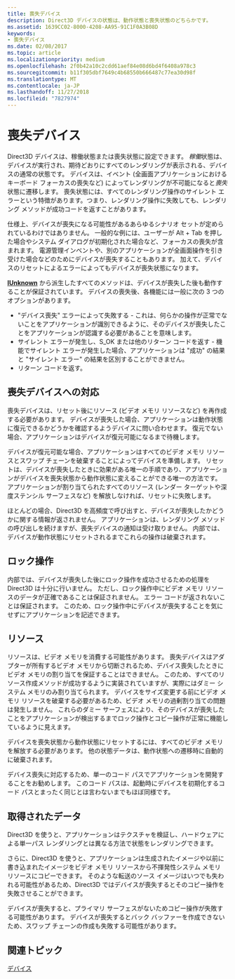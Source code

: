 ```yaml
---
title: 喪失デバイス
description: Direct3D デバイスの状態は、動作状態と喪失状態のどちらかです。
ms.assetid: 1639CC02-8000-4208-AA95-91C1F0A3B08D
keywords:
- 喪失デバイス
ms.date: 02/08/2017
ms.topic: article
ms.localizationpriority: medium
ms.openlocfilehash: 2f0b42a10c2cdd61aef84e08d6bd4f6408a978c3
ms.sourcegitcommit: b11f305dbf7649c4b68550b666487c77ea30d98f
ms.translationtype: MT
ms.contentlocale: ja-JP
ms.lasthandoff: 11/27/2018
ms.locfileid: "7827974"
---
```

# <a name="lost-devices"></a>喪失デバイス


Direct3D デバイスは、稼働状態または喪失状態に設定できます。 *稼働*状態は、デバイスが実行され、期待どおりにすべてのレンダリングが表示される、デバイスの通常の状態です。 デバイスは、イベント (全画面アプリケーションにおけるキーボード フォーカスの喪失など) によってレンダリングが不可能になると*喪失*状態に遷移します。 喪失状態には、すべてのレンダリング操作のサイレント エラーという特徴があります。つまり、レンダリング操作に失敗しても、レンダリング メソッドが成功コードを返すことがあります。

仕様上、デバイスが喪失になる可能性があるあらゆるシナリオ セットが定められているわけではありません。 一般的な例には、ユーザーが Alt + Tab を押した場合やシステム ダイアログが初期化された場合など、フォーカスの喪失が含まれます。 電源管理インベントや、別のアプリケーションが全画面操作を引き受けた場合などのためにデバイスが喪失することもあります。 加えて、デバイスのリセットによるエラーによってもデバイスが喪失状態になります。

[**IUnknown**](https://msdn.microsoft.com/library/windows/desktop/ms680509) から派生したすべてのメソッドは、デバイスが喪失した後も動作することが保証されています。 デバイスの喪失後、各機能には一般に次の 3 つのオプションがあります。

-   "デバイス喪失" エラーによって失敗する - これは、何らかの操作が正常でないことをアプリケーションが識別できるように、そのデバイスが喪失したことをアプリケーションが認識する必要があることを意味します。
-   サイレント エラーが発生し、S\_OK または他のリターン コードを返す - 機能でサイレント エラーが発生した場合、アプリケーションは "成功" の結果と "サイレント エラー" の結果を区別することができません。
-   リターン コードを返す。

## <a name="span-idrespondingtoalostdevicespanspan-idrespondingtoalostdevicespanspan-idrespondingtoalostdevicespanresponding-to-a-lost-device"></a><span id="Responding_to_a_Lost_Device"></span><span id="responding_to_a_lost_device"></span><span id="RESPONDING_TO_A_LOST_DEVICE"></span>喪失デバイスへの対応


喪失デバイスは、リセット後にリソース (ビデオ メモリ リソースなど) を再作成する必要があります。 デバイスが喪失した場合、アプリケーションは動作状態に復元できるかどうかを確認するようデバイスに問い合わせます。 復元でない場合、アプリケーションはデバイスが復元可能になるまで待機します。

デバイスが復元可能な場合、アプリケーションはすべてのビデオ メモリ リソースとスワップ チェーンを破棄することによってデバイスを準備します。 リセットは、デバイスが喪失したときに効果がある唯一の手順であり、アプリケーションがデバイスを喪失状態から動作状態に変えることができる唯一の方法です。 アプリケーションが割り当てられたすべてのリソース (レンダー ターゲットや深度ステンシル サーフェスなど) を解放しなければ、リセットに失敗します。

ほとんどの場合、Direct3D を高頻度で呼び出すと、デバイスが喪失したかどうかに関する情報が返されません。 アプリケーションは、レンダリング メソッドの呼び出しを続けますが、喪失デバイスの通知は受け取りません。 内部では、デバイスが動作状態にリセットされるまでこれらの操作は破棄されます。

## <a name="span-idlockingoperationsspanspan-idlockingoperationsspanspan-idlockingoperationsspanlocking-operations"></a><span id="Locking_Operations"></span><span id="locking_operations"></span><span id="LOCKING_OPERATIONS"></span>ロック操作


内部では、デバイスが喪失した後にロック操作を成功させるための処理を Direct3D は十分に行いません。 ただし、ロック操作中にビデオ メモリ リソースのデータが正確であることは保証されません。 エラー コードが返されないことは保証されます。 このため、ロック操作中にデバイスが喪失することを気にせずにアプリケーションを記述できます。

## <a name="span-idresourcesspanspan-idresourcesspanspan-idresourcesspanresources"></a><span id="Resources"></span><span id="resources"></span><span id="RESOURCES"></span>リソース


リソースは、ビデオ メモリを消費する可能性があります。 喪失デバイスはアダプターが所有するビデオ メモリから切断されるため、デバイス喪失したときにビデオ メモリの割り当てを保証することはできません。 このため、すべてのリソース作成メソッドが成功するように実装されていますが、実際にはダミー システム メモリのみ割り当てられます。 デバイスをサイズ変更する前にビデオ メモリ リソースを破棄する必要があるため、ビデオ メモリの過剰割り当ての問題は発生しません。 これらのダミー サーフェスにより、そのデバイスが喪失したことをアプリケーションが検出するまでロック操作とコピー操作が正常に機能しているように見えます。

デバイスを喪失状態から動作状態にリセットするには、すべてのビデオ メモリを解放する必要があります。 他の状態データは、動作状態への遷移時に自動的に破棄されます。

デバイス喪失に対応するため、単一のコード パスでアプリケーションを開発することをお勧めします。 このコード パスは、起動時にデバイスを初期化するコード パスとまったく同じとは言わないまでもほぼ同様です。

## <a name="span-idretrieveddataspanspan-idretrieveddataspanspan-idretrieveddataspanretrieved-data"></a><span id="Retrieved_Data"></span><span id="retrieved_data"></span><span id="RETRIEVED_DATA"></span>取得されたデータ


Direct3D を使うと、アプリケーションはテクスチャを検証し、ハードウェアによる単一パス レンダリングとは異なる方法で状態をレンダリングできます。

さらに、Direct3D を使うと、アプリケーションは生成されたイメージや以前に書き込まれたイメージをビデオ メモリ リソースから不揮発性システム メモリ リソースにコピーできます。 そのような転送のソース イメージはいつでも失われる可能性があるため、Direct3D ではデバイスが喪失するとそのコピー操作を失敗させることができます。

デバイスが喪失すると、プライマリ サーフェスがないためコピー操作が失敗する可能性があります。 デバイスが喪失するとバック バッファーを作成できないため、スワップ チェーンの作成も失敗する可能性があります。

## <a name="span-idrelated-topicsspanrelated-topics"></a><span id="related-topics"></span>関連トピック


[デバイス](devices.md)

 

 




